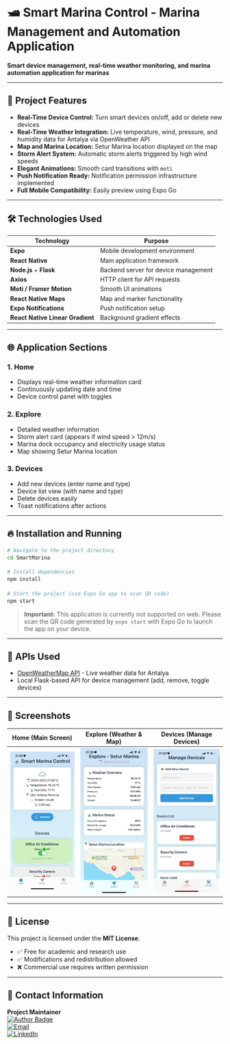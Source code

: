 # 🛥 Smart Marina Control - Marina Management and Automation Application

**Smart device management, real-time weather monitoring, and marina automation application for marinas**

---

## 🚀 Project Features

- **Real-Time Device Control:** Turn smart devices on/off, add or delete new devices
- **Real-Time Weather Integration:** Live temperature, wind, pressure, and humidity data for Antalya via OpenWeather API
- **Map and Marina Location:** Setur Marina location displayed on the map
- **Storm Alert System:** Automatic storm alerts triggered by high wind speeds
- **Elegant Animations:** Smooth card transitions with `moti`
- **Push Notification Ready:** Notification permission infrastructure implemented
- **Full Mobile Compatibility:** Easily preview using Expo Go

---

## 🛠 Technologies Used

| Technology                       | Purpose                        |
| --------------------------------- | ------------------------------ |
| **Expo**                         | Mobile development environment |
| **React Native**                 | Main application framework     |
| **Node.js** + **Flask**           | Backend server for device management |
| **Axios**                        | HTTP client for API requests   |
| **Moti / Framer Motion**          | Smooth UI animations           |
| **React Native Maps**             | Map and marker functionality   |
| **Expo Notifications**           | Push notification setup        |
| **React Native Linear Gradient** | Background gradient effects    |

---

## 🌐 Application Sections

### 1. Home

- Displays real-time weather information card
- Continuously updating date and time
- Device control panel with toggles

### 2. Explore

- Detailed weather information
- Storm alert card (appears if wind speed > 12m/s)
- Marina dock occupancy and electricity usage status
- Map showing Setur Marina location

### 3. Devices

- Add new devices (enter name and type)
- Device list view (with name and type)
- Delete devices easily
- Toast notifications after actions

---

## 🔥 Installation and Running

```bash
# Navigate to the project directory
cd SmartMarina

# Install dependencies
npm install

# Start the project (use Expo Go app to scan QR code)
npm start
```

> **Important:**
> This application is currently not supported on web.
> Please scan the QR code generated by `expo start` with Expo Go to launch the app on your device.

---

## 📢 APIs Used

- [OpenWeatherMap API](https://openweathermap.org/api) - Live weather data for Antalya
- Local Flask-based API for device management (add, remove, toggle devices)

---

## 📸 Screenshots

| Home (Main Screen) | Explore (Weather & Map) | Devices (Manage Devices) |
| ------------------ | ----------------------- | ------------------------ |
| ![SmartMarina1](backend/mobile-app/assets/images/smartmarine1.jpeg) | ![SmartMarina2](backend/mobile-app/assets/images/smartmarine2.jpeg) | ![SmartMarina3](backend/mobile-app/assets/images/smartmarine3.jpeg) |

---

## 📄 License

This project is licensed under the **MIT License**.

- ✅ Free for academic and research use
- ✅ Modifications and redistribution allowed
- ❌ Commercial use requires written permission

---

## 📧 Contact Information

**Project Maintainer**  
[![Author Badge](https://img.shields.io/badge/Author-barisgudul-blue.svg)]()  
[![Email](https://img.shields.io/badge/Email-mehmetbarisgudul@gmail.com-red.svg)](mailto:mehmetbarisgudul@gmail.com)  
[![LinkedIn](https://img.shields.io/badge/LinkedIn-Profile-informational.svg)](https://www.linkedin.com/in/mehmetbarisgudul/)
